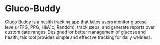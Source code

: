 # Gluco-Buddy
Gluco Buddy is a health tracking app that helps users monitor glucose levels (FPG, PPG, HbA1c, Random), track steps, and generate reports over custom date ranges. Designed for better management of glucose and health, this tool provides simple and effective tracking for daily wellness.
